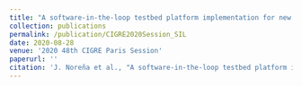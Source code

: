 ```yaml
---
title: "A software-in-the-loop testbed platform implementation for new PMU-based wide area control strategies for future system operation"
collection: publications
permalink: /publication/CIGRE2020Session_SIL
date: 2020-08-28
venue: '2020 48th CIGRE Paris Session'
paperurl: ''
citation: 'J. Noreña et al., "A software-in-the-loop testbed platform implementation for new PMU-based wide area control strategies for future system operation," 2020 48th CIGRE Paris Session.'
---
```


